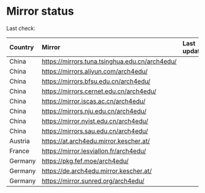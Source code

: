 <script src="./time.js"></script>
# Mirror status
Last check: <script type="text/javascript">localize(1727537012.8266153);</script>

|Country|Mirror|Last update|
|:------|:-----|:----------|
|China|https://mirrors.tuna.tsinghua.edu.cn/arch4edu/|<script type="text/javascript">localize(1727505564);</script>|
|China|https://mirrors.aliyun.com/arch4edu/|<script type="text/javascript">localize(1727505564);</script>|
|China|https://mirrors.bfsu.edu.cn/arch4edu/|<script type="text/javascript">localize(1727505564);</script>|
|China|https://mirrors.cernet.edu.cn/arch4edu/|<script type="text/javascript">localize(1727505564);</script>|
|China|https://mirror.iscas.ac.cn/arch4edu/|<script type="text/javascript">localize(1727505564);</script>|
|China|https://mirrors.nju.edu.cn/arch4edu/|<script type="text/javascript">localize(1727462455);</script>|
|China|https://mirror.nyist.edu.cn/arch4edu/|<script type="text/javascript">localize(1727462455);</script>|
|China|https://mirrors.sau.edu.cn/arch4edu/|<script type="text/javascript">localize(1727505564);</script>|
|Austria|https://at.arch4edu.mirror.kescher.at/|<script type="text/javascript">localize(1727505564);</script>|
|France|https://mirror.lesviallon.fr/arch4edu/|<script type="text/javascript">localize(1727505564);</script>|
|Germany|https://pkg.fef.moe/arch4edu/|<script type="text/javascript">localize(1727505564);</script>|
|Germany|https://de.arch4edu.mirror.kescher.at/|<script type="text/javascript">localize(1727505564);</script>|
|Germany|https://mirror.sunred.org/arch4edu/|<script type="text/javascript">localize(1727505564);</script>|

<script src="./tablefilter/tablefilter.js"></script>
<script src="./table.js"></script>